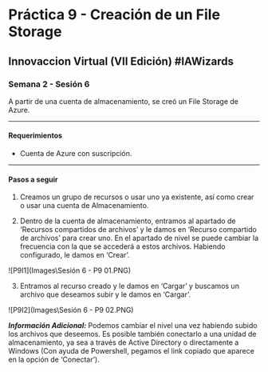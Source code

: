 # Práctica 9 - Creación de un File Storage

## Innovaccion Virtual (VII Edición) #IAWizards

### Semana 2 - Sesión 6

A partir de una cuenta de almacenamiento, se creó un File Storage de Azure.

----------------------------------------------------------------

#### Requerimientos
- Cuenta de Azure con suscripción.

----------------------------------------------------------------

#### Pasos a seguir

1. Creamos un grupo de recursos o usar uno ya existente, así como crear o usar una cuenta de Almacenamiento.

2. Dentro de la cuenta de almacenamiento, entramos al apartado de ‘Recursos compartidos de archivos’ y le damos en ‘Recurso compartido de archivos’ para crear uno. En el apartado de nivel se puede cambiar la frecuencia con la que se accederá a estos archivos. Habiendo configurado, le damos en ‘Crear’.

![P9I1](Images\Sesión 6 - P9 01.PNG)

3. Entramos al recurso creado y le damos en ‘Cargar’ y buscamos un archivo que deseamos subir y le damos en ‘Cargar’.

![P9I2](Images\Sesión 6 - P9 02.PNG)

***Información Adicional:*** Podemos cambiar el nivel una vez habiendo subido los archivos que deseemos. Es posible también conectarlo a una unidad de almacenamiento, ya sea a través de Active Directory o directamente a Windows (Con ayuda de Powershell, pegamos el link copiado que aparece en la opción de ‘Conectar’).